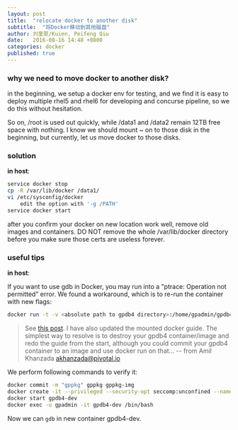 ```yaml
---
layout: post
title:  "relocate docker to another disk"
subtitle:  "将Docker移动到其他磁盘"
author: 刘奎恩/Kuien, Peifeng Qiu
date:   2016-08-16 14:48 +0800
categories: docker 
published: true
---
```


### why we need to move docker to another disk?

in the beginning, we setup a docker env for testing, and we find it is easy to deploy multiple rhel5 and rhel6 for developing and concurse pipeline, so we do this without  hesitation.

So on, /root is used out quickly, while /data1 and /data2 remain 12TB free space with nothing. I know we should mount ~ on to those disk in the beginning, but currently, let us move docker to those disks.

### solution

__in host__:

```sh
service docker stop
cp -R /var/lib/docker /data1/
vi /etc/sysconfig/docker
	edit the option with '-g /PATH'
service docker start
```

after you confirm your docker on new location work well, remove old images and containers. DO NOT remove the whole /var/lib/docker directory before you make sure those certs are useless forever.

### useful tips

__in host__:

If you want to use gdb in Docker, you may run into a "ptrace: Operation not permitted" error. We found a workaround, which is to re-run the container with new flags:

```sh
docker run -t -v <absolute path to gpdb4 directory>:/home/gpadmin/gpdb4 --privileged --security-opt seccomp:unconfined -i pivotaldata/centos511-java7-gpdb-dev-image bash
```
> See [this post](https://forums.docker.com/t/boot2docker-mac-os-x-1-10-failing-ptrace-gdb/6005). I have also updated the mounted docker guide. The simplest way to resolve is to destroy your gpdb4 container/image and redo the guide from the start, although you could commit your gpdb4 container to an image and use docker run on that...
>   -- from Amil Khanzada <akhanzada@pivotal.io>

We perform following commands to verify it:

```sh
docker commit -m "gppkg" gppkg gppkg-img
docker create -it --privileged --security-opt seccomp:unconfined --name gpdb4-dev gppkg-img /bin/bash
docker start gpdb4-dev
docker exec -u gpadmin -it gpdb4-dev /bin/bash
```

Now we can `gdb` in new container gpdb4-dev.
